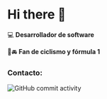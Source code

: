 # Hi there 👋

:computer: **Desarrollador de software**

:bicyclist::oncoming_automobile: **Fan de ciclismo y fórmula 1**

### Contacto:

![GitHub commit activity](https://img.shields.io/github/commit-activity/y/Nitecreeper/Nitecreeper)



<!--
**Nitecreeper/Nitecreeper** is a ✨ _special_ ✨ repository because its `README.md` (this file) appears on your GitHub profile.

Here are some ideas to get you started:

- 🔭 I’m currently working on ...
- 🌱 I’m currently learning ...
- 👯 I’m looking to collaborate on ...
- 🤔 I’m looking for help with ...
- 💬 Ask me about ...
- 📫 How to reach me: ...
- 😄 Pronouns: ...
- ⚡ Fun fact: ...
-->
